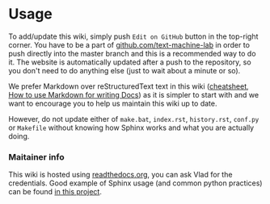 # Usage

To add/update this wiki, simply push `Edit on GitHub` button in the top-right corner. You have to be a part of [github.com/text-machine-lab](https://github.com/text-machine-lab) in order to push directly into the master branch and this is a recommended way to do it. The website is automatically updated after a push to the repository, so you don't need to do anything else (just to wait about a minute or so).

We prefer Markdown over reStructuredText text in this wiki ([cheatsheet](https://github.com/adam-p/markdown-here/wiki/Markdown-Cheatsheet), [How to use Markdown for writing Docs](https://docs.microsoft.com/en-us/contribute/how-to-write-use-markdown)) as it is simpler to start with and we want to encourage you to help us maintain this wiki up to date.

However, do not update either of `make.bat`, `index.rst`, `history.rst`, `conf.py` or `Makefile` without knowing how Sphinx works and what you are actually doing.

### Maitainer info

This wiki is hosted using [readthedocs.org](https://readthedocs.org/), you can ask Vlad for the credentials. Good example of Sphinx usage (and common python practices) can be found [in this project](https://github.com/audreyr/binaryornot).
